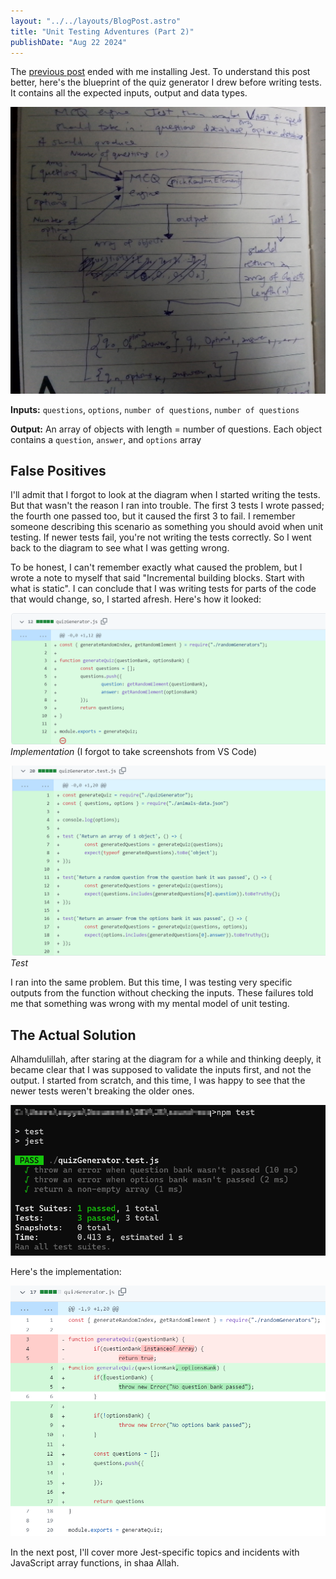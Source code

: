 ```yaml
---
layout: "../../layouts/BlogPost.astro"
title: "Unit Testing Adventures (Part 2)"
publishDate: "Aug 22 2024"
---
```


The [previous post](./unit-testing-1) ended with me installing Jest. To understand this post better, here's the blueprint of the quiz generator I drew before writing tests. It contains all the expected inputs, output and data types.

![Diagram of the MCQ generator showing input parameters and a set of outputs](../../assets/unit-testing-2/mcq-map.jpg)

**Inputs:** `questions`, `options`, `number of questions`, `number of questions`

**Output:** An array of objects with length = number of questions. Each object contains a `question`, `answer`, and `options` array

## False Positives

I'll admit that I forgot to look at the diagram when I started writing the tests. But that wasn't the reason I ran into trouble. The first 3 tests I wrote passed; the fourth one passed too, but it caused the first 3 to fail. I remember someone describing this scenario as something you should avoid when unit testing. If newer tests fail, you're not writing the tests correctly. So I went back to the diagram to see what I was getting wrong.

To be honest, I can't remember exactly what caused the problem, but I wrote a note to myself that said "Incremental building blocks. Start with what is static". I can conclude that I was writing tests for parts of the code that would change, so, I started afresh. Here's how it looked:


![A GitHub diff of the implementation: quizGenerator.js](../../assets/unit-testing-2/second-implementation.png)
*Implementation* (I forgot to take screenshots from VS Code)


![A GitHub diff of the second set of unit tests](../../assets/unit-testing-2/second-tests.png)
*Test*

I ran into the same problem. But this time, I was testing very specific outputs from the function without checking the inputs. These failures told me that something was wrong with my mental model of unit testing.

## The Actual Solution

Alhamdulillah, after staring at the diagram for a while and thinking deeply, it became clear that I was supposed to validate the inputs first, and not the output. I started from scratch, and this time, I was happy to see that the newer tests weren't breaking the older ones.

![First correct set of tests passing](../../assets/unit-testing-2/first-correct-tests-passed.png)

Here's the implementation:

![GitHub diff of the first correct implementation of quiz generator](../../assets/unit-testing-2/first-correct-implementation.png)

In the next post, I'll cover more Jest-specific topics and incidents with JavaScript array functions, in shaa Allah.